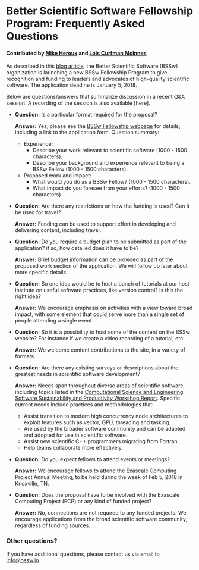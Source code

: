 # Better Scientific Software Fellowship Program: Frequently Asked Questions

#### Contributed by [Mike Heroux](https://github.com/maherou) and [Lois Curfman McInnes](https://github.com/curfman)

As described in this [blog article](https://bssw.io/blog_posts/applications-open-for-new-bssw-fellowship-program-q-a-webinar-on-dec-12-2017), the Better Scientific Software (BSSw) organization is launching a new BSSw Fellowship Program to give recognition and funding to leaders and advocates of high-quality scientific software.  The application deadine is January 5, 2018.

Below are questions/answers that summarize discussion in a recent Q&A session.  A recording of the session is also available [here].

- **Question:** Is a particular format required for the proposal?

  **Answer:** Yes, please see the [BSSw Fellowship webpage](https://bssw.io/pages/bssw-fellowship-program) for details, including a link to the application form.  Question summary:
  - Experience:
    - Describe your work relevant to scientific software (1000 - 1500 characters).
    - Describe your background and experience relevant to being a BSSw Fellow (1000 - 1500 characters).
  - Proposed work and impact:
    - What would you do as a BSSw Fellow? (1000 - 1500 characters).
    - What impact do you foresee from your efforts? (1000 - 1500 characters).

- **Question:** Are there any restrictions on how the funding is used? Can it be used for travel?

  **Answer:** Funding can be used to support effort in developing and delivering content, including travel.

- **Question:** Do you require a budget plan to be submitted as part of the application? if so, how detailed does it have to be?

  **Answer:** Brief budget information can be provided as part of the proposed work section of the application.  We will follow up later about more specific details.

- **Question:** So one idea would be to host a bunch of tutorials at our host institute on useful software practices, like version control? Is this the right idea?

  **Answer:** We encourage emphasis on activities with a view toward broad impact, with some element that could serve more than a single set of people attending a single event.

- **Question:** So it is a possibility to host some of the content on the BSSw website?  For instance if we create a video recording of a tutorial, etc.

  **Answer:** We welcome content contributions to the site, in a variety of formats.

- **Question:** Are there any existing surveys or descriptions about the greatest needs in scientific software development?

  **Answer:** Needs span throughout diverse areas of scientific software, including topics listed in the [Computational Science and Engineering Software Sustainability and Productivity Workshop Report](https://www.nitrd.gov/PUBS/CSESSPWorkshopReport.pdf). Specific current needs include practices and methodologies that:
    - Assist transition to modern high concurrency node architectures to exploit features such as vector, GPU, threading and tasking.
    - Are used by the broader software community and can be adapted and adopted for use in scientific software.
    - Assist new scientific C++ programmers migrating from Fortran.
    - Help teams collaborate more effectively.

- **Question:** Do you expect fellows to attend events or meetings?

  **Answer:** We encourage fellows to attend the Exascale Computing Project Annual Meeting, to be held during the week of Feb 5, 2018 in Knoxville, TN.

- **Question:** Does the proposal have to be involved with the Exascale Computing Project (ECP) or any kind of funded project?

  **Answer:** No, connections are not required to any funded projects.  We encourage applications from the broad scientific software community, regardless of funding sources.


### Other questions?  
If you have additional questions, please contact us via email to [info@bssw.io](mailto:info@bssw.io).

<!---
Publish: yes
Categories: collaboration
Topics: projects and organizations
Tags: bssw-article
Level: 2
Prerequisites: default
Aggregate: none
--->

